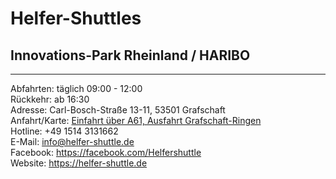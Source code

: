 # Helfer-Shuttles

## Innovations-Park Rheinland / HARIBO
---
Abfahrten: täglich 09:00 - 12:00  
Rückkehr: ab 16:30  
Adresse: Carl-Bosch-Straße 13-11, 53501 Grafschaft  
Anfahrt/Karte: [Einfahrt über A61, Ausfahrt Grafschaft-Ringen](https://www.google.com/maps/place/50%C2%B034'43.4%22N+7%C2%B005'39.2%22E/@50.5787132,7.0934546,252m/data=!3m2!1e3!4b1!4m6!3m5!1s0x0:0x0!7e2!8m2!3d50.5787118!4d7.094232)  
Hotline: +49 1514 3131662  
E-Mail: info@helfer-shuttle.de  
Facebook: https://facebook.com/Helfershuttle  
Website: https://helfer-shuttle.de

